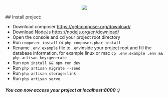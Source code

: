 <p align="center"><img src="https://laravel.com/assets/img/components/logo-laravel.svg"></p>
## Install project:

- Download composer https://getcomposer.org/download/
- Download NodeJs https://nodejs.org/en/download/
- Open the console and cd your project root directory
- Run `composer install` or ```php composer.phar install```
- Rename `.env.example` file to `.env`inside your project root and fill the database information. for example linux or mac ```cp .env.example .env && php artisan key:generate```
- Run ``npm install && npm run dev ``
- Run `php artisan migrate --seed`
- Run `php artisan storage:link`
- Run `php artisan serve`

  

##### You can now access your project at localhost:8000 :)
